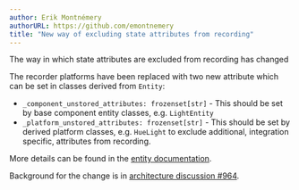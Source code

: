 ```yaml
---
author: Erik Montnémery
authorURL: https://github.com/emontnemery
title: "New way of excluding state attributes from recording"
---
```


The way in which state attributes are excluded from recording has changed

The recorder platforms have been replaced with two new attribute which can be set in classes derived from `Entity`:
- `_component_unstored_attributes: frozenset[str]` - This should be set by base component entity classes, e.g. `LightEntity`
- `_platform_unstored_attributes: frozenset[str]` - This should be set by derived platform classes, e.g. `HueLight` to exclude 
additional, integration specific, attributes from recording.


More details can be found in the [entity documentation](/docs/core/entity#excluding-state-attributes-from-recorder-history).

Background for the change is in [architecture discussion #964](https://github.com/home-assistant/architecture/discussions/964).

